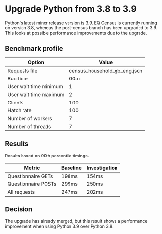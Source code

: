 # Upgrade Python from 3.8 to 3.9

Python's latest minor release version is 3.9. EQ Census is currently running on version 3.8, whereas the post-census branch has been upgraded to 3.9. This looks at possible performance improvements due to the upgrade.

## Benchmark profile

| Option                 | Value                        |
| ---------------------- | ---------------------------- |
| Requests file          | census_household_gb_eng.json |
| Run time               | 60m                          |
| User wait time minimum | 1                            |
| User wait time maximum | 2                            |
| Clients                | 100                          |
| Hatch rate             | 100                          |
| Number of workers      | 7                            |
| Number of threads      | 7                            |

## Results

Results based on 99th percentile timings.

| Metric              | Baseline | Investigation |
| ------------------- | -------- | ------------- |
| Questionnaire GETs  | 198ms    | 154ms         |
| Questionnaire POSTs | 299ms    | 250ms         |
| All requests        | 247ms    | 202ms         |

## Decision

The upgrade has already merged, but this result shows a performance improvement when using Python 3.9 over Python 3.8.
